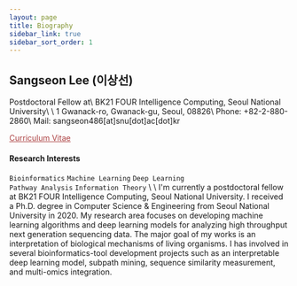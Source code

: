 ```yaml
---
layout: page
title: Biography
sidebar_link: true
sidebar_sort_order: 1
---
```

<!--
<p class="message">
  Sangseon Lee (이상선)
</p>
-->
## Sangseon Lee (이상선)
Postdoctoral Fellow at\\
BK21 FOUR Intelligence Computing, Seoul National University\\
\\
1 Gwanack-ro, Gwanack-gu, Seoul, 08826\\
Phone: +82-2-880-2860\\
Mail: sangseon486[at]snu[dot]ac[dot]kr

<a href="files/Sangseon_Lee_CV.pdf" style="color:#ac4142" download> Curriculum Vitae </a>

#### Research Interests
`Bioinformatics` `Machine Learning` `Deep Learning`
<br>
`Pathway Analysis` `Information Theory`
\\
\\
I'm currently a postdoctoral fellow at BK21 FOUR Intelligence Computing, Seoul National University.
I received a Ph.D. degree in Computer Science & Engineering from Seoul National University in 2020.
My research area focuses on developing machine learning algorithms and deep learning models for analyzing high throughput next generation sequencing data.
The major goal of my works is an interpretation of biological mechanisms of living organisms.
I has involved in several bioinformatics-tool development projects such as
an interpretable deep learning model, subpath mining, sequence similarity measurement, and multi-omics integration.


<!--
To make pages show up in the sidebar, add `sidebar_link: true` to the front
matter.
-->

